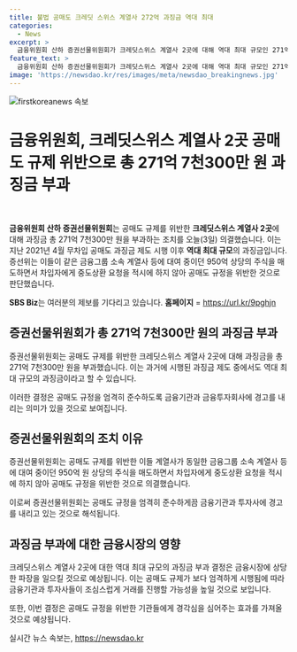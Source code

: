 ```yaml
---
title: 불법 공매도 크레딧 스위스 계열사 272억 과징금 역대 최대
categories:
  - News
excerpt: >
  금융위원회 산하 증권선물위원회가 크레딧스위스 계열사 2곳에 대해 역대 최대 규모인 271억 7천300만 원의 과징금 부과를 결정했습니다. 이들은 950억 상당의 주식을 매도하면서 중도상환을 요청하지 않아 공매도 규정을 위반한 것으로 여겨졌습니다. 이에 대한 SBS Biz의 보도가 기다려지고 있습니다. (150자)
feature_text: >
  금융위원회 산하 증권선물위원회가 크레딧스위스 계열사 2곳에 대해 역대 최대 규모인 271억 7천300만 원의 과징금 부과를 결정했습니다. 이들은 950억 상당의 주식을 매도하면서 중도상환을 요청하지 않아 공매도 규정을 위반한 것으로 여겨졌습니다. 이에 대한 SBS Biz의 보도가 기다려지고 있습니다. (150자)
image: 'https://newsdao.kr/res/images/meta/newsdao_breakingnews.jpg'
---
```


<p><img src="https://newsdao.kr/res/images/meta/newsdao_breakingnews.jpg" alt="firstkoreanews 속보" /></p>

<h1><strong>금융위원회, 크레딧스위스 계열사 2곳 공매도 규제 위반으로 총 271억 7천300만 원 과징금 부과</strong></h1>

<p data-ke-size="size16">&nbsp;</p>

<p><strong>금융위원회 산하 증권선물위원회</strong>는 공매도 규제를 위반한 <strong>크레딧스위스 계열사 2곳</strong>에 대해 과징금 총 271억 7천300만 원을 부과하는 조치를 오늘(3일) 의결했습니다. 이는 지난 2021년 4월 무차입 공매도 과징금 제도 시행 이후 <strong>역대 최대 규모</strong>의 과징금입니다. 증선위는 이들이 같은 금융그룹 소속 계열사 등에 대여 중이던 950억 상당의 주식을 매도하면서 차입자에게 중도상환 요청을 적시에 하지 않아 공매도 규정을 위반한 것으로 판단했습니다.</p>

<p><strong>SBS Biz</strong>는 여러분의 제보를 기다리고 있습니다. <strong>홈페이지</strong> = <a href="https://url.kr/9pghjn">https://url.kr/9pghjn</a></p>

<h2 data-ke-size="size26">증권선물위원회가 총 271억 7천300만 원의 과징금 부과</h2>

<p>증권선물위원회는 공매도 규제를 위반한 크레딧스위스 계열사 2곳에 대해 과징금을 총 271억 7천300만 원을 부과했습니다. 이는 과거에 시행된 과징금 제도 중에서도 역대 최대 규모의 과징금이라고 할 수 있습니다.</p>

<p>이러한 결정은 공매도 규정을 엄격히 준수하도록 금융기관과 금융투자회사에 경고를 내리는 의미가 있을 것으로 보여집니다.</p>

<h2 data-ke-size="size26">증권선물위원회의 조치 이유</h2>

<p>증권선물위원회는 공매도 규제를 위반한 이들 계열사가 동일한 금융그룹 소속 계열사 등에 대여 중이던 950억 원 상당의 주식을 매도하면서 차입자에게 중도상환 요청을 적시에 하지 않아 공매도 규정을 위반한 것으로 의결했습니다.</p>

<p>이로써 증권선물위원회는 공매도 규정을 엄격히 준수하게끔 금융기관과 투자사에 경고를 내리고 있는 것으로 해석됩니다.</p>

<h2 data-ke-size="size26">과징금 부과에 대한 금융시장의 영향</h2>

<p>크레딧스위스 계열사 2곳에 대한 역대 최대 규모의 과징금 부과 결정은 금융시장에 상당한 파장을 일으킬 것으로 예상됩니다. 이는 공매도 규제가 보다 엄격하게 시행됨에 따라 금융기관과 투자사들이 조심스럽게 거래를 진행할 가능성을 높일 것으로 보입니다.</p>

<p>또한, 이번 결정은 공매도 규정을 위반한 기관들에게 경각심을 심어주는 효과를 가져올 것으로 예상됩니다.</p>
실시간 뉴스 속보는, <a href="https://newsdao.kr" rel="dofollow">https://newsdao.kr</a>


